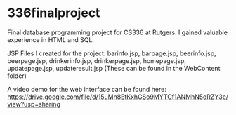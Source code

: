 # 336finalproject
Final database programming project for CS336 at Rutgers. I gained valuable experience in HTML and SQL.

JSP Files I created for the project: barinfo.jsp, barpage.jsp, beerinfo.jsp, beerpage.jsp, drinkerinfo.jsp, drinkerpage.jsp, homepage.jsp, updatepage.jsp, updateresult.jsp (These can be found in the WebContent folder)

A video demo for the web interface can be found here: 
https://drive.google.com/file/d/15uMn8EtKxhGSo9MYTCf1ANMhN5oRZY3e/view?usp=sharing
